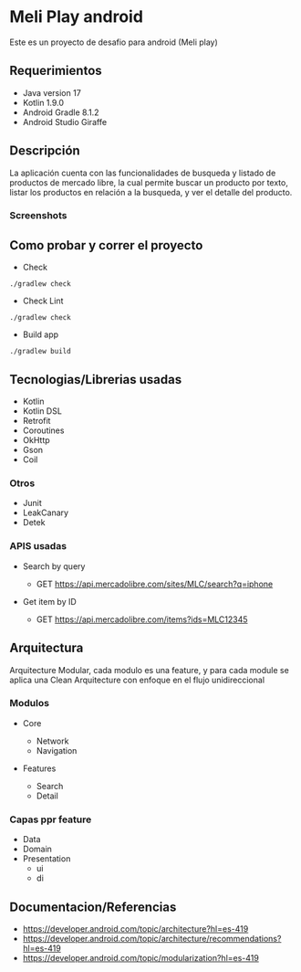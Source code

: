 # Meli Play android

Este es un proyecto de desafio para android (Meli play)

## Requerimientos

- Java version 17
- Kotlin 1.9.0
- Android Gradle 8.1.2
- Android Studio Giraffe

## Descripción

La aplicación cuenta con las funcionalidades de busqueda y listado de productos de mercado libre, la cual permite buscar un producto por texto,
listar los productos en relación a la busqueda, y ver el detalle del producto.

### Screenshots

## Como probar y correr el proyecto

- Check 
```
./gradlew check
```

- Check Lint
```
./gradlew check
```

- Build app
```
./gradlew build
```

## Tecnologias/Librerias usadas

- Kotlin
- Kotlin DSL
- Retrofit
- Coroutines
- OkHttp
- Gson
- Coil

### Otros

- Junit
- LeakCanary
- Detek


### APIS usadas

- Search by query 
  - GET https://api.mercadolibre.com/sites/MLC/search?q=iphone

- Get item by ID
  - GET https://api.mercadolibre.com/items?ids=MLC12345

## Arquitectura

Arquitecture Modular, cada modulo es una feature, y para cada module se aplica una Clean Arquitecture con enfoque en el flujo unidireccional

### Modulos

- Core
  - Network
  - Navigation

- Features
  - Search
  - Detail

### Capas ppr feature

- Data
- Domain
- Presentation
  - ui
  - di

## Documentacion/Referencias

- https://developer.android.com/topic/architecture?hl=es-419
- https://developer.android.com/topic/architecture/recommendations?hl=es-419
- https://developer.android.com/topic/modularization?hl=es-419